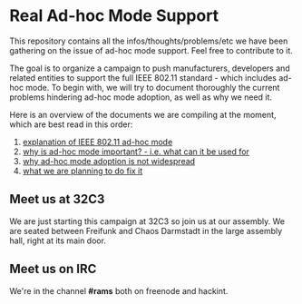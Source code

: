 # Real Ad-hoc Mode Support

This repository contains all the infos/thoughts/problems/etc we have been gathering on the issue of ad-hoc mode support. Feel free to contribute to it.

The goal is to organize a campaign to push manufacturers, developers and related entities to support the full IEEE 802.11 standard - which includes ad-hoc mode. To begin with, we will try to document thoroughly the current problems hindering ad-hoc mode adoption, as well as why we need it.

Here is an overview of the documents we are compiling at the moment, which are best read in this order:
 1. [explanation of IEEE 802.11 ad-hoc mode](what-is-adhoc.md)
 2. [why is ad-hoc mode important? - i.e. what can it be used for](usage-scenarios.md)
 3. [why ad-hoc mode adoption is not widespread](problem.md)
 4. [what we are planning to do fix it](fixing-the-problem.md)

## Meet us at 32C3

We are just starting this campaign at 32C3 so join us at our assembly. We are seated between Freifunk and Chaos Darmstadt in the large assembly hall, right at its main door.

## Meet us on IRC

We're in the channel **#rams** both on freenode and hackint.
